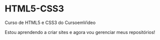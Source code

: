 # HTML5-CSS3
 Curso de HTML5  e CSS3 do CursoemVideo

 Estou aprendendo a criar sites e agora vou gerenciar meus repositórios!
